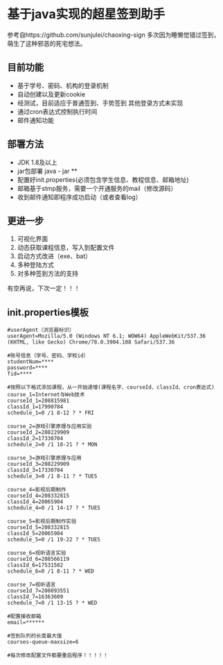 # 基于java实现的超星签到助手
参考自https://github.com/sunjulei/chaoxing-sign
多次因为睡懒觉错过签到，萌生了这种邪恶的死宅想法。
## 目前功能
* 基于学号、密码、机构的登录机制
* 自动创建以及更新cookie
* 经测试，目前适应于普通签到、手势签到 其他登录方式未实现
* 通过cron表达式控制执行时间
* 邮件通知功能
## 部署方法
* JDK 1.8及以上
* jar包部署 java - jar **
* 配置好init.properties(必须包含学生信息、教程信息、邮箱地址)
* 邮箱基于stmp服务，需要一个开通服务的mail（修改源码）
* 收到邮件通知即程序成功启动（或者查看log）

## 更进一步
1. 可视化界面
2. 动态获取课程信息，写入到配置文件
3. 启动方式改进（exe、bat）
4. 多种登陆方式
5. 对多种签到方法的支持

有空再说，下次一定！！！

## init.properties模板
```properties
#userAgent（浏览器标识）
userAgent=Mozilla/5.0 (Windows NT 6.1; WOW64) AppleWebKit/537.36 (KHTML, like Gecko) Chrome/78.0.3904.108 Safari/537.36

#账号信息（学号、密码、学校id）
studentNum=****
password=****
fid=****

#按照以下格式添加课程，从一开始递增(课程名字、courseId、classId、cron表达式)
course_1=Internet与Web技术
courseId_1=208815981
classId_1=17990784
schedule_1=0 /1 8-12 ? * FRI

course_2=游戏引擎原理与应用实验
courseId_2=208229909
classId_2=17330704
schedule_2=0 /1 18-21 ? * MON

course_3=游戏引擎原理与应用
courseId_3=208229909
classId_3=17330704
schedule_3=0 /1 8-11 ? * TUES

course_4=影视后期制作
courseId_4=208332815
classId_4=20065904
schedule_4=0 /1 14-17 ? * TUES

course_5=影视后期制作实验
courseId_5=208332815
classId_5=20065904
schedule_5=0 /1 19-22 ? * TUES

course_6=视听语言实验
courseId_6=208566119
classId_6=17531582
schedule_6=0 /1 8-11 ? * WED

course_7=视听语言
courseId_7=208093551
classId_7=16363609
schedule_7=0 /1 13-15 ? * WED

#配置接收邮箱
email=******

#签到队列的长度最大值
courses-queue-maxsize=6

#每次修改配置文件都要重启程序！！！！！

```



